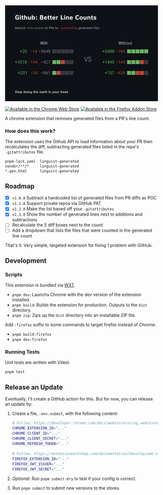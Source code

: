 ![Github: Better Line Counts](./.github/assets/screenshot.png)

[<img height="72" src="./.github/assets/promo-cws.svg" alt="Available in the Chrome Web Store">](https://chrome.google.com/webstore/detail/ocfdgncpifmegplaglcnglhioflaimkd) [<img height="72" src="./.github/assets/promo-fas.svg" alt="Available in the Firefox Addon Store">](https://addons.mozilla.org/en-US/firefox/addon/github-better-line-counts/)

A chrome extension that removes generated files from a PR's line count.

### How does this work?

The extension uses the Github API to load information about your PR then recalculates the diff, subtracting generated files listed in the repo's `.gitattributes` file.

```
pnpm-lock.yaml  linguist-generated
vendor/**/*     linguist-generated
*.gen.html      linguist-generated
```

## Roadmap

- [x] `v1.0.0` Subtract a hardcoded list of generated files from PR diffs as POC
- [x] `v1.1.0` Support private repos via GitHub PAT
- [x] `v1.2.0` Make the list based off your `.gitattributes`
- [x] `v1.3.0` Show the number of generated lines next to additions and subtractions
- [ ] Recalculate the 5 diff boxes next to the count
- [ ] Add a dropdown that lists the files that were counted in the generated line count

That's it. Very simple, targeted extension for fixing 1 problem with GitHub.

## Development

### Scripts

This extension is bundled via [WXT](https://wxt.dev).

- `pnpm dev`: Launchs Chrome with the dev version of the extension installed.
- `pnpm build`: Builds the extension for production. Outputs to the `dist` directory.
- `pnpm zip`: Zips up the `dist` directory into an installable ZIP file.

Add `:firefox` suffix to some commands to target firefox instead of Chrome.

- `pnpm build:firefox`
- `pnpm dev:firefox`

### Running Tests

Unit tests are written with Vitest.

```ts
pnpm test
```

## Release an Update

Eventually, I'll create a GitHub action for this. But for now, you can release an update by:

1. Create a file, `.env.submit`, with the following content:

   ```sh
   # Follow: https://developer.chrome.com/docs/webstore/using_webstore_api/
   CHROME_EXTENSION_ID="..."
   CHROME_CLIENT_ID="..."
   CHROME_CLIENT_SECRET="..."
   CHROME_REFRESH_TOKEN="..."

   # Follow: https://extensionworkshop.com/documentation/develop/web-ext-command-reference/#web-ext-sign
   FIREFOX_EXTENSION_ID="..."
   FIREFOX_JWT_ISSUER="..."
   FIREFOX_JWT_SECRET="..."
   ```

2. _Optional_: Run `pnpm submit:dry` to test if your config is correct.

3. Run `pnpm submit` to submit new versions to the stores.

